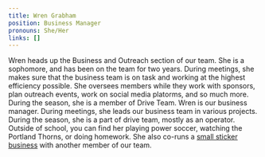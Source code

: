 ```yaml
---
title: Wren Grabham
position: Business Manager
pronouns: She/Her
links: []
---
```

Wren heads up the Business and Outreach section of our team. She is a sophomore, and has been on the team for two years. During meetings, she makes sure that the business team is on task and working at the highest efficiency possible. She oversees members while they work with sponsors, plan outreach events, work on social media platorms, and so much more. During the season, she is a member of Drive Team. Wren is our business manager.  During meetings, she leads our business team in various projects. During the season, she is a part of drive team, mostly as an operator. Outside of school, you can find her playing power soccer, watching the Portland Thorns, or doing homework. She also co-runs a [small sticker business](https://etsy.me/33DXUN2) with another member of our team.